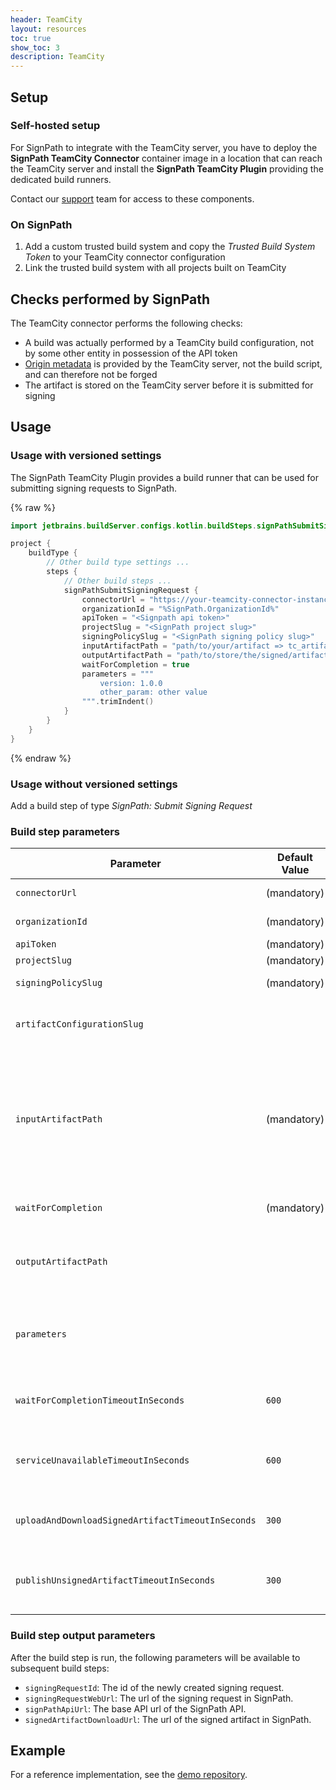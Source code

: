 ```yaml
---
header: TeamCity
layout: resources
toc: true
show_toc: 3
description: TeamCity
---
```


## Setup

### Self-hosted setup

For SignPath to integrate with the TeamCity server, you have to deploy the **SignPath TeamCity Connector** container image in a location that can reach the TeamCity server and install the **SignPath TeamCity Plugin** providing the dedicated build runners.

Contact our [support](/support) team for access to these components.

### On SignPath

1. Add a custom trusted build system and copy the _Trusted Build System Token_ to your TeamCity connector configuration
2. Link the trusted build system with all projects built on TeamCity


## Checks performed by SignPath

The TeamCity connector performs the following checks:

* A build was actually performed by a TeamCity build configuration, not by some other entity in possession of the API token
* [Origin metadata](/documentation/origin-verification) is provided by the TeamCity server, not the build script, and can therefore not be forged
* The artifact is stored on the TeamCity server before it is submitted for signing

## Usage

### Usage with versioned settings
The SignPath TeamCity Plugin provides a build runner that can be used for submitting signing requests to SignPath.

{% raw %}
```kotlin
import jetbrains.buildServer.configs.kotlin.buildSteps.signPathSubmitSigningRequest

project {
    buildType {
        // Other build type settings ...
        steps {
            // Other build steps ...
            signPathSubmitSigningRequest {
                connectorUrl = "https://your-teamcity-connector-instance-base.url"     
                organizationId = "%SignPath.OrganizationId%"
                apiToken = "<Signpath api token>"
                projectSlug = "<SignPath project slug>"
                signingPolicySlug = "<SignPath signing policy slug>"
                inputArtifactPath = "path/to/your/artifact => tc_artifact_name"
                outputArtifactPath = "path/to/store/the/signed/artifact"
                waitForCompletion = true
                parameters = """
                    version: 1.0.0
                    other_param: other value
                """.trimIndent()
            }
        }
    }
}
```
{% endraw %}

### Usage without versioned settings

Add a build step of type _SignPath: Submit Signing Request_

### Build step parameters

| Parameter                                         | Default Value                 | Description 
|---------------------------------------------------|-------------------------------|---------------------------
| `connectorUrl`                                    | (mandatory)                   | The base URL of the SignPath connector.
| `organizationId`                                  | (mandatory)                   | The SignPath organization ID.
| `apiToken`                                        | (mandatory)                   | The SignPath API token.
| `projectSlug`                                     | (mandatory)                   | The SignPath project slug.
| `signingPolicySlug`                               | (mandatory)                   | The SignPath signing policy slug.
| `artifactConfigurationSlug`                       |                               | The SignPath artifact configuration slug. If not specified, the default is used.
| `inputArtifactPath`                               | (mandatory)                   | The path to the artifact to be signed. Both absolute paths and relative paths from the working directory are accepted. You can also use the TeamCity syntax `<path> => <published_artifact_name>` to map a file path to the name of a published artifact. 
| `waitForCompletion`                               | (mandatory)                   | If true, the action will wait for the signing request to complete. Defaults to `true`.
| `outputArtifactPath`                              |                               | Path to where the signed artifact will be stored. Both absolute paths and relative paths from the working directory are accepted.
| `parameters`                                      |                               | Multiline-string of values that map to [user-defined parameters](/documentation/artifact-configuration/syntax#parameters) in the Artifact Configuration. Use one line per parameter with the format `<name>: <value>`.
| `waitForCompletionTimeoutInSeconds`               | `600`                         | Maximum time in seconds that the action will wait for the signing request to complete.
| `serviceUnavailableTimeoutInSeconds`              | `600`                         | Total time in seconds that the action will wait for a single service call to succeed (across several retries).
| `uploadAndDownloadSignedArtifactTimeoutInSeconds` | `300`                         | HTTP timeout used for upload or download of the artifact.Defaults to 5 minutes.
| `publishUnsignedArtifactTimeoutInSeconds`         | `300`                         | Timeout used for publishing the unsigned artifact to the TeamCity server before sending the signing request.


### Build step output parameters

After the build step is run, the following parameters will be available to subsequent build steps:

- `signingRequestId`: The id of the newly created signing request.
- `signingRequestWebUrl`: The url of the signing request in SignPath.
- `signPathApiUrl`: The base API url of the SignPath API. 
- `signedArtifactDownloadUrl`: The url of the signed artifact in SignPath.

## Example

For a reference implementation, see the [demo repository](https://github.com/signpath/demo-teamcity).